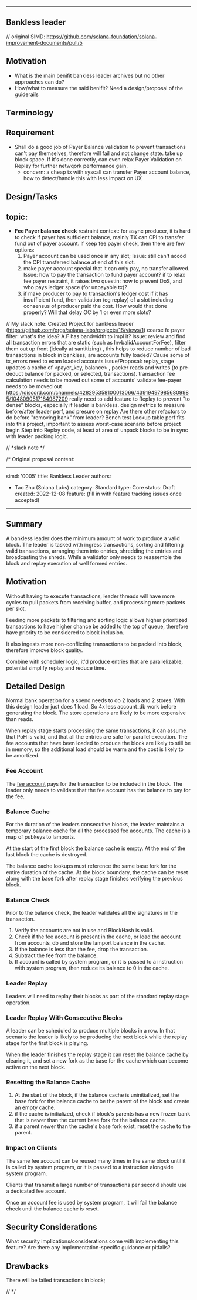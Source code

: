 ----
Bankless leader
----
// original SIMD: https://github.com/solana-foundation/solana-improvement-documents/pull/5


## Motivation
- What is the main benifit bankless leader archives but no other approaches can do?
- How/what to measure the said benifit? Need a design/proposal of the guiderails

## Terminology

## Requirement
- Shall do a good job of Payer Balance validation to prevent transactions can't pay themselves, therefore will fail and not change state. take up block space. If it's done correctly, can even relax Payer Validation on Replay for further netwqork performance gain.
  - concern: a cheap tx with syscall can transfer Payer account balance, how to detect/handle this with less impact on UX

## Design/Tasks

## topic:
- **Fee Payer balance check** restraint
  context: for async producer, it is hard to check if payer has sufficient balance, mainly TX can CPI to transfer fund out of payer account. 
  if keep fee payer check, then there are few options:
  1. Payer account can be used once in any slot; Issue: still can't accod the CPI transferred balance at end of this slot.
  2. make payer account special that it can only pay, no transfer allowed. Issue: how to pay the transaction to fund payer account?
  if to relax fee payer restraint, it raises two questin: how to prevent DoS, and who pays ledger space (for unpayable tx)?
  1. if make producer to pay to transaction's ledger cost if it has insufficient fund, then validation (eg replay) of a slot including consensus of producer paid the cost. How would that done properly? Will that delay OC by 1 or even more slots?


// My slack note: 
Created Project for bankless leader (https://github.com/orgs/solana-labs/projects/18/views/1)
coarse fe payer filter:
what's the idea?
A.F has bandwidth to impl it?
Issue: review and find all transaction errors that are static (such as InvbalidAccountForFee), filter them out up front (ideally at santitizing) , this helps to reduce number of bad transactions in block
in bankless, are accounts fully loaded? Cause some of tx_errors need to exam loaded accounts
Issue/Proposal: replay_stage updates a cache of <payer_key, balance> , packer reads and writes (to pre-deduct balance for packed, or selected, transactions).
transaction fee calculation needs to be moved out
some of accounts' validate fee-payer needs to be moved out
https://discord.com/channels/428295358100013066/439194979856809985/1048090517184987209
really need to add feature to Replay to prevent "to dense" blocks, especially if leader is bankless.
design metrics to measure before/after leader perf, and presure on replay
Are there other refactors to do before "removing bank" from leader?
Bench test Lookup table perf fits into this project, important to assess worst-case scenario before project begin
Step into Replay code, at least at area of unpack blocks to be in sync with leader packing logic.

// *slack note */

/* Original proposal content: 

---
simd: '0005'
title: Bankless Leader
authors:
  - Tao Zhu (Solana Labs)
category: Standard
type: Core
status: Draft
created: 2022-12-08
feature: (fill in with feature tracking issues once accepted)
---

## Summary

A bankless leader does the minimum amount of work to produce a valid block.
The leader is tasked with ingress transactions, sorting and filtering valid
transactions, arranging them into entries, shredding the entries and
broadcasting the shreds. While a validator only needs to reassemble the block
and replay execution of well formed entries. 

## Motivation

Without having to execute transactions, leader threads will have more cycles
to pull packets from receiving buffer, and processing more packets per slot.

Feeding more packets to filtering and sorting logic allows higher prioritized
transactions to have higher chance be added to the top of queue, therefore have
priority to be considered to block inclusion.

It also ingests more non-conflicting transactions to be packed into block,
therefore improve block quality.

Combine with scheduler logic, it'd produce entries that are parallelizable,
potential simplify replay and reduce time.  

## Detailed Design

Normal bank operation for a spend needs to do 2 loads and 2 stores. With this
design leader just does 1 load. So 4x less account_db work before generating the
block. The store operations are likely to be more expensive than reads.

When replay stage starts processing the same transactions, it can assume that
PoH is valid, and that all the entries are safe for parallel execution. The fee
accounts that have been loaded to produce the block are likely to still be in
memory, so the additional load should be warm and the cost is likely to be
amortized.

### Fee Account

The [fee account](../terminology.md#fee_account) pays for the transaction to be
included in the block. The leader only needs to validate that the fee account
has the balance to pay for the fee.

### Balance Cache

For the duration of the leaders consecutive blocks, the leader maintains a
temporary balance cache for all the processed fee accounts. The cache is a map
of pubkeys to lamports.

At the start of the first block the balance cache is empty. At the end of the
last block the cache is destroyed.

The balance cache lookups must reference the same base fork for the entire
duration of the cache. At the block boundary, the cache can be reset along with
the base fork after replay stage finishes verifying the previous block.

### Balance Check

Prior to the balance check, the leader validates all the signatures in the
transaction.

1. Verify the accounts are not in use and BlockHash is valid.
2. Check if the fee account is present in the cache, or load the account from
   accounts_db and store the lamport balance in the cache.
3. If the balance is less than the fee, drop the transaction.
4. Subtract the fee from the balance.
5. If account is called by system program, or it is passed to a instruction
   with system program, then reduce its balance to 0 in the cache.

### Leader Replay

Leaders will need to replay their blocks as part of the standard replay stage
operation.

### Leader Replay With Consecutive Blocks

A leader can be scheduled to produce multiple blocks in a row. In that scenario
the leader is likely to be producing the next block while the replay stage for
the first block is playing.

When the leader finishes the replay stage it can reset the balance cache by
clearing it, and set a new fork as the base for the cache which can become
active on the next block.

### Resetting the Balance Cache

1. At the start of the block, if the balance cache is uninitialized, set the
   base fork for the balance cache to be the parent of the block and create an
empty cache.
2. if the cache is initialized, check if block's parents has a new frozen bank
   that is newer than the current base fork for the balance cache.
3. if a parent newer than the cache's base fork exist, reset the cache to the
   parent.

### Impact on Clients

The same fee account can be reused many times in the same block until it is
called by system program, or it is passed to a instruction alongside system
program.

Clients that transmit a large number of transactions per second should use a
dedicated fee account.

Once an account fee is used by system program, it will fail the balance check
until the balance cache is reset. 


## Security Considerations

What security implications/considerations come with implementing this feature?
Are there any implementation-specific guidance or pitfalls?

## Drawbacks

There will be failed transactions in block;

// */
